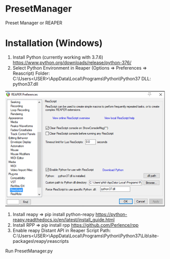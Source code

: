# PresetManager
Preset Manager or REAPER

# Installation (Windows)
1. Install Python (currently working with 3.7.6) https://www.python.org/downloads/release/python-376/
1. Select Python Environment in Reaper (Options => Preferences => Reascript)
    Folder: C:\Users\<USER>\AppData\Local\Programs\Python\Python37
    DLL: python37.dll
    
![Reaper Python Preferences](/documentation/reaper_setting.png)
1. Install reapy => pip install python-reapy https://python-reapy.readthedocs.io/en/latest/install_guide.html
1. Install RPP => pip install rpp https://github.com/Perlence/rpp
1. Enable reapy Distant API in Reaper
    Script Path: C:\Users\<USER>\AppData\Local\Programs\Python\Python37\Lib\site-packages\reapy\reascripts
    
Run PresetManager.py
    
    
